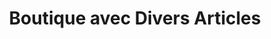 ---
title: "Boutique avec Divers Articles"
url: /macenta/boutique-avec-divers-articles-6/
shop: Lebensmittel
---